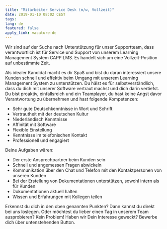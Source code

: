 ```yaml
---
title: "Mitarbeiter Service Desk (m/w, Vollzeit)"
date: 2019-01-10 08:02 CEST
tags:
lang: de
featured: false
apply_link: vacature-de
---
```


Wir sind auf der Suche nach Unterstützung für unser Supportteam, dass verantwortlich ist für Service und Support von unserem Learning Management System CAPP LMS. Es handelt sich um eine Vollzeit-Position auf unbestimmte Zeit.

Als idealer Kandidat macht es dir Spaß und bist du daran interessiert unsere Kunden schnell und effektiv beim Umgang mit unserem Learning Management System zu unterstützen. Du hälst es für selbstverständlich, dass du dich mit unserer Software vertraut machst und dich darin vertiefst. Du bist proaktiv, einfallsreich und ein Teamplayer, du hast keine Angst davor Verantwortung zu übernehmen und hast folgende Kompetenzen:

- Sehr gute Deutschkenntnisse in Wort und Schrift
- Vertrautheit mit der deutschen Kultur
- Niederländisch Kenntnisse
- Affinität mit Software
- Flexible Einstellung
- Kenntnisse im telefonischen Kontakt
- Professionell und engagiert

Deine Aufgaben wären:

- Der erste Ansprechpartner beim Kunden sein
- Schnell und angemessen Fragen abwickeln
- Kommunikation über den Chat und Telefon mit den Kontaktpersonen von unseren Kunden
- Bei der Erstellung von Dokumentationen unterstützen, sowohl intern als für Kunden
- Dokumentationen aktuell halten
- Wissen und Erfahrungen mit Kollegen teilen

Erkennst du dich in den oben genannten Punkten? Dann kannst du direkt bei uns loslegen. Oder möchtest du lieber einen Tag in unserem Team ausprobieren? Kein Problem! Haben wir Dein Interesse geweckt? Bewerbe dich über untenstehenden Button.
